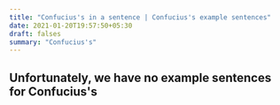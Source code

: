 ```yaml
---
title: "Confucius's in a sentence | Confucius's example sentences"
date: 2021-01-20T19:57:50+05:30
draft: falses
summary: "Confucius's"
---
```

## Unfortunately, we have no example sentences for Confucius's                 
